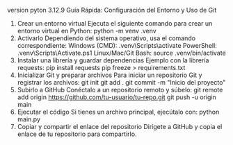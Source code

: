 version pyton
3.12.9
Guía Rápida: Configuración del Entorno y Uso de Git
1. Crear un entorno virtual
Ejecuta el siguiente comando para crear un entorno virtual en Python:
python -m venv .venv
2. Activarlo
Dependiendo del sistema operativo, usa el comando correspondiente:
Windows (CMD):
.venv\Scripts\activate
PowerShell:
.venv\Scripts\Activate.ps1
Linux/Mac/Git Bash:
source .venv/bin/activate
3. Instalar una librería y guardar dependencias
Ejemplo con la librería requests:
pip install requests
pip freeze > requirements.txt
4. Inicializar Git y preparar archivos
Para iniciar un repositorio Git y registrar los archivos:
git init
git add .
git commit -m "Inicio del proyecto"
5. Subirlo a GitHub
Conéctalo a un repositorio remoto y súbelo:
git remote add origin https://github.com/tu-usuario/tu-repo.git
git push -u origin main
6. Ejecutar el código
Si tienes un archivo principal, ejecútalo con:
python main.py
7. Copiar y compartir el enlace del repositorio
Dirígete a GitHub y copia el enlace de tu repositorio para compartirlo.

